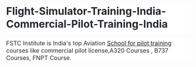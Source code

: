 <p>&nbsp;</p><h1 style="background-color: white; border-bottom: 1px solid var(--color-border-muted); box-sizing: border-box; color: #24292f; font-family: -apple-system, BlinkMacSystemFont, &quot;Segoe UI&quot;, Helvetica, Arial, sans-serif, &quot;Apple Color Emoji&quot;, &quot;Segoe UI Emoji&quot;; line-height: 1.25; margin-bottom: 16px; margin-left: 0px; margin-right: 0px; margin-top: 0px !important; padding-bottom: 0.3em;">Flight-Simulator-Training-India-Commercial-Pilot-Training-India</h1><p style="background-color: white; box-sizing: border-box; color: #24292f; font-family: -apple-system, BlinkMacSystemFont, &quot;Segoe UI&quot;, Helvetica, Arial, sans-serif, &quot;Apple Color Emoji&quot;, &quot;Segoe UI Emoji&quot;; font-size: 16px; margin-bottom: 0px !important; margin-top: 0px;">FSTC Institute is India's top Aviation <a href="https://www.fstc.in/" target="_blank">School for pilot training</a> courses like commercial pilot license,A320 Courses , B737 Courses, FNPT Course.</p>
